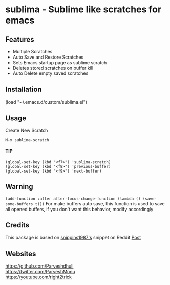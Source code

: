 # sublima - Sublime like scratches for emacs

## Features
- Multiple Scratches
- Auto Save and Restore Scratches
- Sets Emacs startup page as sublime scratch
- Deletes stored scratches on buffer kill
- Auto Delete empty saved scratches

## Installation
(load "~/.emacs.d/custom/sublima.el")

## Usage
Create New Scratch

`M-x sublima-scratch`

#### TIP
```
(global-set-key (kbd "<f7>") 'sublima-scratch)
(global-set-key (kbd "<f8>") 'previous-buffer)
(global-set-key (kbd "<f9>") 'next-buffer)
```

## Warning
`(add-function :after after-focus-change-function (lambda () (save-some-buffers t)))`
For make buffers auto save, this function is used to save all opened buffers, if you don't want this behavior, modify accordingly

## Credits
This package is based on [snippins1987's](https://www.reddit.com/user/snippins1987/) snippet on Reddit [Post](https://www.reddit.com/r/emacs/comments/fdcyo3/create_close_and_reopen_text_files_without_saving/fjhgqrp?utm_source=share&utm_medium=web2x&context=3)

## Websites
https://github.com/Parveshdhull
<br />https://twitter.com/ParveshMonu
<br />https://youtube.com/right2trick
